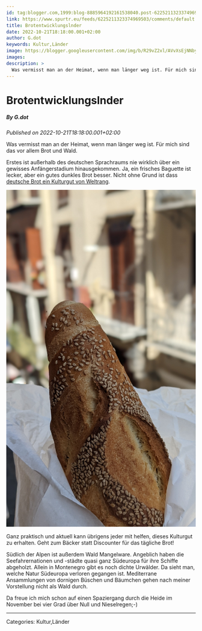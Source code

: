```yaml
---
id: tag:blogger.com,1999:blog-8885964192161538040.post-6225211323374969503
link: https://www.spurtr.eu/feeds/6225211323374969503/comments/default
title: Brotentwicklungslnder
date: 2022-10-21T18:18:00.001+02:00
author: G.dot
keywords: Kultur,Länder
image: https://blogger.googleusercontent.com/img/b/R29vZ2xl/AVvXsEjNNbyF2fIdwjxxrfxwKk7CHbTsHDrc9BWwihr-6xqbJl8Nb4lH5mn3y1sPse1FyThTgCQfUmuthb1aduQZCJwlicClEjfGzorCu28qpjI_5GZbWbsA9MWJx4UGvDwJG5ajjM2tFz6Medg/s72-c/1666180967573303-0.png
images: 
description: >
  Was vermisst man an der Heimat, wenn man länger weg ist. Für mich sind das vor allem Brot und Wald.Erstes ist außerhalb des deutschen Sprachraums nie wirklich über ein gewisses Anfängerstadium hinausgekommen. Ja, ein frisches Baguette ist lecker, aber ein gutes dunkles Brot besser. Nicht ohne Grund ist dass deutsche
---
```

# Brotentwicklungslnder
##### By G.dot
_Published on 2022-10-21T18:18:00.001+02:00_

Was vermisst man an der Heimat, wenn man länger weg ist. Für mich sind das vor allem Brot und Wald.

Erstes ist außerhalb des deutschen Sprachraums nie wirklich über ein gewisses Anfängerstadium hinausgekommen. Ja, ein frisches Baguette ist lecker, aber ein gutes dunkles Brot besser. Nicht ohne Grund ist dass [deutsche Brot ein Kulturgut von Weltrang](https://www.unesco.de/kultur-und-natur/immaterielles-kulturerbe/immaterielles-kulturerbe-deutschland/deutsche-brotkultur).

  

[![](../assets/1666180967573303-0.png)](../assets/1666180967573303-0.png)

  

Ganz praktisch und aktuell kann übrigens jeder mit helfen, dieses Kulturgut zu erhalten. Geht zum Bäcker statt Discounter für das tägliche Brot!

  

Südlich der Alpen ist außerdem Wald Mangelware. Angeblich haben die Seefahrernationen und -städte quasi ganz Südeuropa für ihre Schiffe abgeholzt. Allein in Montenegro gibt es noch dichte Urwälder. Da sieht man, welche Natur Südeuropa verloren gegangen ist. Mediterrane Ansammlungen von dornigen Büschen und Bäumchen gehen nach meiner Vorstellung nicht als Wald durch.

  

Da freue ich mich schon auf einen Spaziergang durch die Heide im November bei vier Grad über Null und Nieselregen;-)

---
Categories: Kultur,Länder